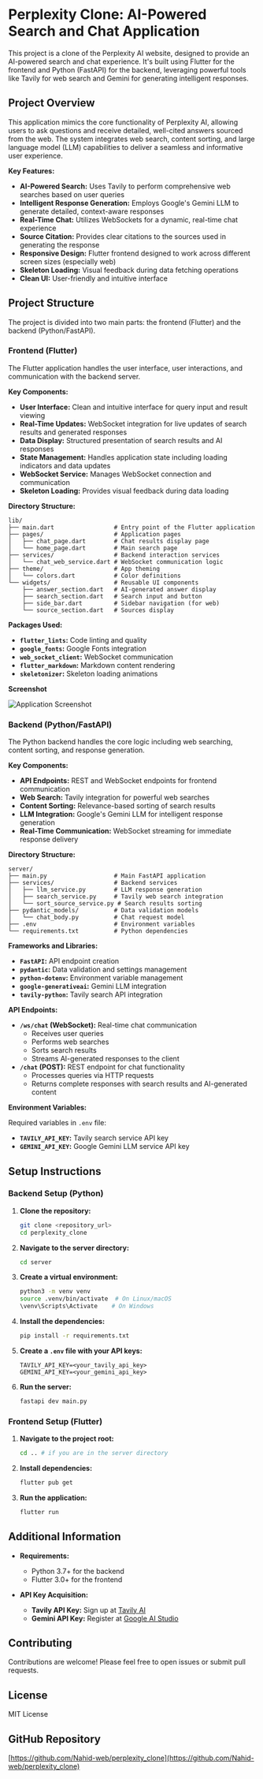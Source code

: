 # Perplexity Clone: AI-Powered Search and Chat Application

This project is a clone of the Perplexity AI website, designed to provide an AI-powered search and chat experience. It's built using Flutter for the frontend and Python (FastAPI) for the backend, leveraging powerful tools like Tavily for web search and Gemini for generating intelligent responses.

## Project Overview

This application mimics the core functionality of Perplexity AI, allowing users to ask questions and receive detailed, well-cited answers sourced from the web. The system integrates web search, content sorting, and large language model (LLM) capabilities to deliver a seamless and informative user experience.

**Key Features:**

- **AI-Powered Search:** Uses Tavily to perform comprehensive web searches based on user queries
- **Intelligent Response Generation:** Employs Google's Gemini LLM to generate detailed, context-aware responses
- **Real-Time Chat:** Utilizes WebSockets for a dynamic, real-time chat experience
- **Source Citation:** Provides clear citations to the sources used in generating the response
- **Responsive Design:** Flutter frontend designed to work across different screen sizes (especially web)
- **Skeleton Loading:** Visual feedback during data fetching operations
- **Clean UI:** User-friendly and intuitive interface

## Project Structure

The project is divided into two main parts: the frontend (Flutter) and the backend (Python/FastAPI).

### Frontend (Flutter)

The Flutter application handles the user interface, user interactions, and communication with the backend server.

**Key Components:**

- **User Interface:** Clean and intuitive interface for query input and result viewing
- **Real-Time Updates:** WebSocket integration for live updates of search results and generated responses
- **Data Display:** Structured presentation of search results and AI responses
- **State Management:** Handles application state including loading indicators and data updates
- **WebSocket Service:** Manages WebSocket connection and communication
- **Skeleton Loading:** Provides visual feedback during data loading

**Directory Structure:**

```
lib/
├── main.dart                 # Entry point of the Flutter application
├── pages/                    # Application pages
│   ├── chat_page.dart        # Chat results display page
│   └── home_page.dart        # Main search page
├── services/                 # Backend interaction services
│   └── chat_web_service.dart # WebSocket communication logic
├── theme/                    # App theming
│   └── colors.dart           # Color definitions
└── widgets/                  # Reusable UI components
    ├── answer_section.dart   # AI-generated answer display
    ├── search_section.dart   # Search input and button
    ├── side_bar.dart         # Sidebar navigation (for web)
    └── source_section.dart   # Sources display
```

**Packages Used:**

- **`flutter_lints`:** Code linting and quality
- **`google_fonts`:** Google Fonts integration
- **`web_socket_client`:** WebSocket communication
- **`flutter_markdown`:** Markdown content rendering
- **`skeletonizer`:** Skeleton loading animations

**Screenshot**

![Application Screenshot](Screenshot_20250318_143643.png)

### Backend (Python/FastAPI)

The Python backend handles the core logic including web searching, content sorting, and response generation.

**Key Components:**

- **API Endpoints:** REST and WebSocket endpoints for frontend communication
- **Web Search:** Tavily integration for powerful web searches
- **Content Sorting:** Relevance-based sorting of search results
- **LLM Integration:** Google's Gemini LLM for intelligent response generation
- **Real-Time Communication:** WebSocket streaming for immediate response delivery

**Directory Structure:**

```
server/
├── main.py                   # Main FastAPI application
├── services/                 # Backend services
│   ├── llm_service.py        # LLM response generation
│   ├── search_service.py     # Tavily web search integration
│   └── sort_source_service.py # Search results sorting
├── pydantic_models/          # Data validation models
│   └── chat_body.py          # Chat request model
├── .env                      # Environment variables
└── requirements.txt          # Python dependencies
```

**Frameworks and Libraries:**

- **`FastAPI`:** API endpoint creation
- **`pydantic`:** Data validation and settings management
- **`python-dotenv`:** Environment variable management
- **`google-generativeai`:** Gemini LLM integration
- **`tavily-python`:** Tavily search API integration

**API Endpoints:**

- **`/ws/chat` (WebSocket):** Real-time chat communication
  - Receives user queries
  - Performs web searches
  - Sorts search results
  - Streams AI-generated responses to the client
- **`/chat` (POST):** REST endpoint for chat functionality
  - Processes queries via HTTP requests
  - Returns complete responses with search results and AI-generated content

**Environment Variables:**

Required variables in `.env` file:

- **`TAVILY_API_KEY`:** Tavily search service API key
- **`GEMINI_API_KEY`:** Google Gemini LLM service API key

## Setup Instructions

### Backend Setup (Python)

1. **Clone the repository:**

   ```bash
   git clone <repository_url>
   cd perplexity_clone
   ```

2. **Navigate to the server directory:**

   ```bash
   cd server
   ```

3. **Create a virtual environment:**

   ```bash
   python3 -m venv venv
   source .venv/bin/activate  # On Linux/macOS
   \venv\Scripts\Activate    # On Windows
   ```

4. **Install the dependencies:**

   ```bash
   pip install -r requirements.txt
   ```

5. **Create a `.env` file with your API keys:**

   ```
   TAVILY_API_KEY=<your_tavily_api_key>
   GEMINI_API_KEY=<your_gemini_api_key>
   ```

6. **Run the server:**
   ```bash
   fastapi dev main.py
   ```

### Frontend Setup (Flutter)

1. **Navigate to the project root:**

   ```bash
   cd .. # if you are in the server directory
   ```

2. **Install dependencies:**

   ```bash
   flutter pub get
   ```

3. **Run the application:**
   ```bash
   flutter run
   ```

## Additional Information

- **Requirements:**

  - Python 3.7+ for the backend
  - Flutter 3.0+ for the frontend

- **API Key Acquisition:**
  - **Tavily API Key:** Sign up at [Tavily AI](https://tavily.com/)
  - **Gemini API Key:** Register at [Google AI Studio](https://makersuite.google.com/)

## Contributing

Contributions are welcome! Please feel free to open issues or submit pull requests.

## License

MIT License

## GitHub Repository

[https://github.com/Nahid-web/perplexity_clone](https://github.com/Nahid-web/perplexity_clone)
